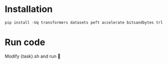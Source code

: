 # Installation
```
pip install -Uq transformers datasets peft accelerate bitsandbytes trl
```

# Run code
Modify {task}.sh and run 🧐
